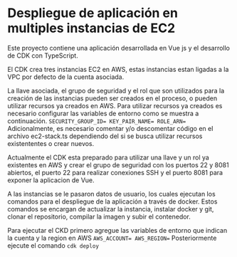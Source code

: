 # Despliegue de aplicación en multiples instancias de EC2

Este proyecto contiene una aplicación desarrollada en Vue js y el desarrollo de CDK con TypeScript.

El CDK crea tres instancias EC2 en AWS, estas instancias estan ligadas a la VPC por defecto de la cuenta asociada. 

La llave asociada, el grupo de seguridad y el rol que son utilizados para la creación de las instancias pueden ser creados en el proceso, o pueden utilizar recursos ya creados en AWS. Para utilizar recursos ya creados es necesario configurar las variables de entorno como se muestra a continuación.
``
SECURITY_GROUP_ID=
KEY_PAIR_NAME=
ROLE_ARN=
``
Adicionalmente, es necesario comentar y/o descomentar código en el archivo ec2-stack.ts dependiendo del si se busca utilizar recursos existententes o crear nuevos. 

Actualmente el CDK esta preparado para utilizar una llave y un rol ya existentes en AWS y crear el grupo de seguridad con los puertos 22 y 8081 abiertos, el puerto 22 para realizar conexiones SSH y el puerto 8081 para exponer la aplicacion de Vue.

A las instancias se le pasaron datos de usuario, los cuales ejecutan los comandos para el despliegue de la aplicación a través de docker. Estos comandos se encargan de actualizar la instancia, instalar docker y git, clonar el repositorio, compilar la imagen y subir el contenedor.

Para ejecutar el CKD primero agregue las variables de entorno que indican la cuenta y la region en AWS
``
AWS_ACCOUNT=
AWS_REGION=
``
Posteriormente ejecute el comando `cdk deploy`

